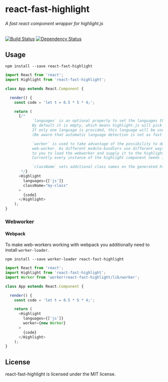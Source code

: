 # react-fast-highlight
###### A fast react component wrapper for highlight.js

[![Build Status](https://travis-ci.org/chili-labs/react-fast-highlight.svg?branch=master)](https://travis-ci.org/chili-labs/react-fast-highlight)
[![Dependency Status](https://david-dm.org/chili-labs/react-fast-highlight.svg)](https://david-dm.org/chili-labs/react-fast-highlight)

## Usage

`npm install --save react-fast-highlight`

```js
import React from 'react';
import Highlight from 'react-fast-highlight';

class App extends React.Component {

  render() {
    const code = 'let t = 0.5 * 5 * 4;';

    return (
      {/*
            `languages` is an optional property to set the languages that highlight.js should pick from.
            By default it is empty, which means highlight.js will pick from all available languages.
            If only one language is provided, this language will be used without doing checks beforehand.
            (Be aware that automatic language detection is not as fast as when specifing a language.)

            `worker` is used to take advantage of the possibility to do the highlighting work in a
            web-worker. As different module-bundlers use different ways to load web-workers, it is up
            to you to load the webworker and supply it to the highlight component. (see example)
            Currently every instance of the highlight component needs its own web-worker.

            `className` sets additional class names on the generated html markup.
       */}
      <Highlight
        languages={['js']}
        className="my-class"
      >
        {code}
      </Highlight>
    );
}
```

### Webworker

#### Webpack

To make web-workers working with webpack you additionally need to install `worker-loader`.

`npm install --save worker-loader react-fast-highlight`

```js
import React from 'react';
import Highlight from 'react-fast-highlight';
import Worker from 'worker!react-fast-highlight/lib/worker';

class App extends React.Component {

  render() {
    const code = 'let t = 0.5 * 5 * 4;';

    return (
      <Highlight
        languages={['js']}
        worker={new Worker}
      >
        {code}
      </Highlight>
    );
}
```

## License

react-fast-highlight is licensed under the MIT license.
